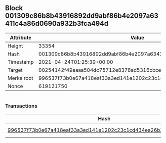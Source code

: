 ## Block 001309c86b8b43916892dd9abf86b4e2097a63411c4a86d0690a932b3fca494d

Attribute | Value
--- | ---
Height | 33354
Hash | 001309c86b8b43916892dd9abf86b4e2097a63411c4a86d0690a932b3fca494d
Timestamp | 2021-04-24T01:25:39+00:00
Target | 00254142f49eaaa504dc75712e8378ad5316cbcead634704b3734b6271167cc4
Merke root | 996537f73b0e67a418eaf33a3ed141e1202c23c1cd434ea26b3f9e543f9eddd0
Nonce | 619121750

```

```

### Transactions

Hash | Amount
--- | ---
[996537f73b0e67a418eaf33a3ed141e1202c23c1cd434ea26b3f9e543f9eddd0](996537f73b0e67a418eaf33a3ed141e1202c23c1cd434ea26b3f9e543f9eddd0.md) | 10.00000000 SKEPTI 
